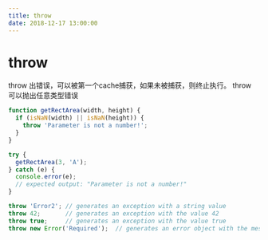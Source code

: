 ```yaml
---
title: throw
date: 2018-12-17 13:00:00
---
```


# throw
throw 出错误，可以被第一个cache捕获，如果未被捕获，则终止执行。
throw 可以抛出任意类型错误

``` typescript
function getRectArea(width, height) {
  if (isNaN(width) || isNaN(height)) {
    throw 'Parameter is not a number!';
  }
}

try {
  getRectArea(3, 'A');
} catch (e) {
  console.error(e);
  // expected output: "Parameter is not a number!"
}
```

``` typescript
throw 'Error2'; // generates an exception with a string value
throw 42;       // generates an exception with the value 42
throw true;     // generates an exception with the value true
throw new Error('Required');  // generates an error object with the message of Required
```